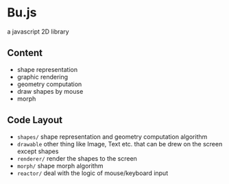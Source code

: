 Bu.js
=====

a javascript 2D library


## Content

- shape representation
- graphic rendering
- geometry computation
- draw shapes by mouse
- morph


## Code Layout

- `shapes/` shape representation and geometry computation algorithm
- `drawable` other thing like Image, Text etc. that can be drew on the screen except shapes
- `renderer/` render the shapes to the screen
- `morph/` shape morph algorithm
- `reactor/` deal with the logic of mouse/keyboard input

